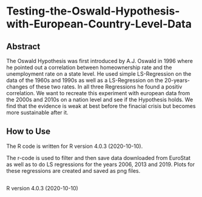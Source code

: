 # Testing-the-Oswald-Hypothesis-with-European-Country-Level-Data

## Abstract
The Oswald Hypothesis was first introduced by A.J. Oswald in 1996 where he pointed out a correlation between homeownership rate and the unemployment rate on a state level. He used simple LS-Regression on the data of the 1960s and 1990s as well as a LS-Regression on the 20-years-changes of these two rates. In all three Regressions he found a positiv correlation. We want to recreate this experiment with european data from the 2000s and 2010s on a nation level and see if the Hypothesis holds.
We find that the evidence is weak at best before the finacial crisis but becomes more sustainable after it. 

## How to Use
The R code is written for R version 4.0.3 (2020-10-10).



The r-code is used to filter and then save data downloaded from EuroStat as well as to do LS regressions for the years 2006, 2013 and 2019. Plots for these regressions are created and saved as png files.

##

R version 4.0.3 (2020-10-10)

